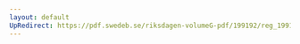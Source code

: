 ```yaml
---
layout: default
UpRedirect: https://pdf.swedeb.se/riksdagen-volumeG-pdf/199192/reg_199192/reg_199192_0757.pdf
---
```

